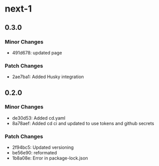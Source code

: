 # next-1

## 0.3.0

### Minor Changes

- 491d678: updated page

### Patch Changes

- 2ae7ba1: Added Husky integration

## 0.2.0

### Minor Changes

- de30d53: Added cd.yaml
- 8a78aef: Added cd ci and updated to use tokens and github secrets

### Patch Changes

- 2f94bc5: Updated versioning
- be56e90: reformated
- 1b8a08e: Error in package-lock.json
